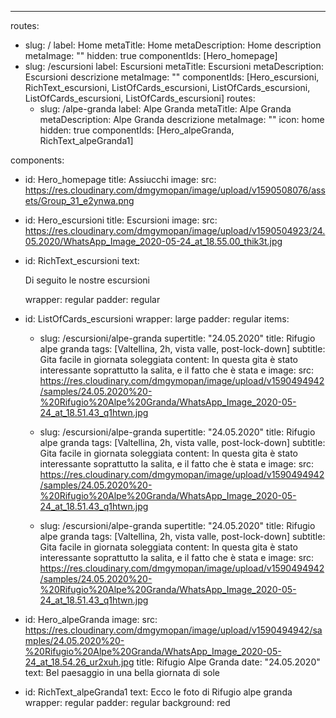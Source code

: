 ---
routes:
  - slug: /
    label: Home
    metaTitle: Home
    metaDescription: Home description
    metaImage: ""
    hidden: true
    componentIds: [Hero_homepage]
  - slug: /escursioni
    label: Escursioni
    metaTitle: Escursioni
    metaDescription: Escursioni descrizione
    metaImage: ""
    componentIds: [Hero_escursioni, RichText_escursioni, ListOfCards_escursioni, ListOfCards_escursioni, ListOfCards_escursioni, ListOfCards_escursioni]
    routes:
      - slug: /alpe-granda
        label: Alpe Granda
        metaTitle: Alpe Granda
        metaDescription: Alpe Granda descrizione
        metaImage: ""
        icon: home
        hidden: true
        componentIds: [Hero_alpeGranda, RichText_alpeGranda1]

components:
  - id: Hero_homepage
    title: Assiucchi
    image: 
      src: https://res.cloudinary.com/dmgymopan/image/upload/v1590508076/assets/Group_31_e2ynwa.png
  - id: Hero_escursioni
    title: Escursioni
    image: 
      src: https://res.cloudinary.com/dmgymopan/image/upload/v1590504923/24.05.2020/WhatsApp_Image_2020-05-24_at_18.55.00_thik3t.jpg
  - id: RichText_escursioni
    text: <p>Di seguito le nostre escursioni</p>
    wrapper: regular
    padder: regular
  - id: ListOfCards_escursioni
    wrapper: large
    padder: regular
    items:
      - slug: /escursioni/alpe-granda
        supertitle: "24.05.2020"
        title: Rifugio alpe granda
        tags: [Valtellina, 2h, vista valle, post-lock-down]
        subtitle: Gita facile in giornata soleggiata
        content: In questa gita è stato interessante soprattutto la salita, e il fatto che è stata e
        image:
          src: https://res.cloudinary.com/dmgymopan/image/upload/v1590494942/samples/24.05.2020%20-%20Rifugio%20Alpe%20Granda/WhatsApp_Image_2020-05-24_at_18.51.43_q1htwn.jpg


      - slug: /escursioni/alpe-granda
        supertitle: "24.05.2020"
        title: Rifugio alpe granda
        tags: [Valtellina, 2h, vista valle, post-lock-down]
        subtitle: Gita facile in giornata soleggiata
        content: In questa gita è stato interessante soprattutto la salita, e il fatto che è stata e
        image:
          src: https://res.cloudinary.com/dmgymopan/image/upload/v1590494942/samples/24.05.2020%20-%20Rifugio%20Alpe%20Granda/WhatsApp_Image_2020-05-24_at_18.51.43_q1htwn.jpg


      - slug: /escursioni/alpe-granda
        supertitle: "24.05.2020"
        title: Rifugio alpe granda
        tags: [Valtellina, 2h, vista valle, post-lock-down]
        subtitle: Gita facile in giornata soleggiata
        content: In questa gita è stato interessante soprattutto la salita, e il fatto che è stata e
        image:
          src: https://res.cloudinary.com/dmgymopan/image/upload/v1590494942/samples/24.05.2020%20-%20Rifugio%20Alpe%20Granda/WhatsApp_Image_2020-05-24_at_18.51.43_q1htwn.jpg






  - id: Hero_alpeGranda
    image: 
      src: https://res.cloudinary.com/dmgymopan/image/upload/v1590494942/samples/24.05.2020%20-%20Rifugio%20Alpe%20Granda/WhatsApp_Image_2020-05-24_at_18.54.26_ur2xuh.jpg
    title: Rifugio Alpe Granda
    date: "24.05.2020"
    text: Bel paesaggio in una bella giornata di sole 
  - id: RichText_alpeGranda1
    text: Ecco le foto di Rifugio alpe granda
    wrapper: regular
    padder: regular
    background: red